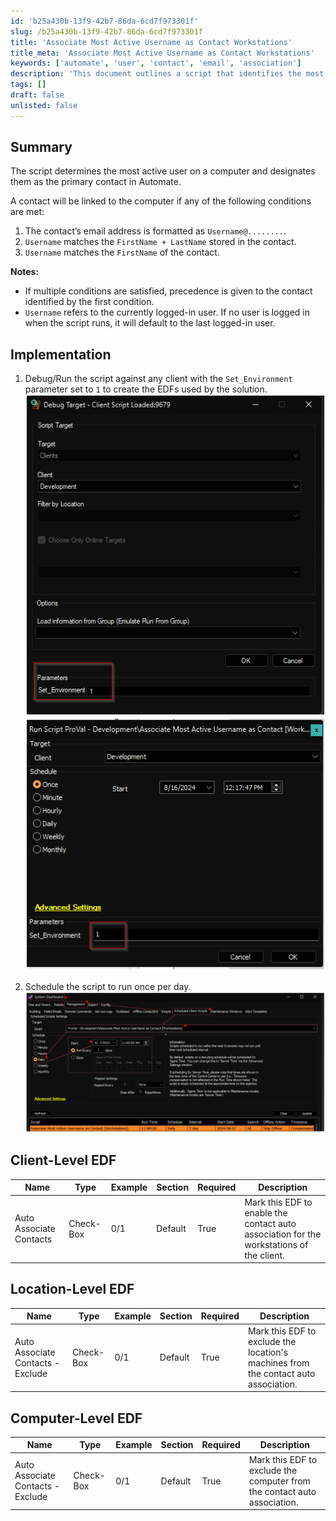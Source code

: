 ```yaml
---
id: 'b25a430b-13f9-42b7-86da-6cd7f973301f'
slug: /b25a430b-13f9-42b7-86da-6cd7f973301f
title: 'Associate Most Active Username as Contact Workstations'
title_meta: 'Associate Most Active Username as Contact Workstations'
keywords: ['automate', 'user', 'contact', 'email', 'association']
description: 'This document outlines a script that identifies the most active user on a computer and designates them as the primary contact in ConnectWise Automate. It details the conditions for linking a contact to a computer, implementation steps, and the necessary EDF configurations at client, location, and computer levels.'
tags: []
draft: false
unlisted: false
---
```


## Summary

The script determines the most active user on a computer and designates them as the primary contact in Automate.

A contact will be linked to the computer if any of the following conditions are met:

1. The contact’s email address is formatted as `Username@........`.
2. `Username` matches the `FirstName + LastName` stored in the contact.
3. `Username` matches the `FirstName` of the contact.

**Notes:**
- If multiple conditions are satisfied, precedence is given to the contact identified by the first condition.
- `Username` refers to the currently logged-in user. If no user is logged in when the script runs, it will default to the last logged-in user.

## Implementation

1. Debug/Run the script against any client with the `Set_Environment` parameter set to `1` to create the EDFs used by the solution.  
   ![Image](../../../static/img/docs/b25a430b-13f9-42b7-86da-6cd7f973301f/image_1.png)  
   ![Image](../../../static/img/docs/b25a430b-13f9-42b7-86da-6cd7f973301f/image_2.png)

2. Schedule the script to run once per day.  
   ![Image](../../../static/img/docs/b25a430b-13f9-42b7-86da-6cd7f973301f/image_3.png)

## Client-Level EDF

| Name                       | Type      | Example | Section | Required | Description                                                                                     |
|----------------------------|-----------|---------|---------|----------|-------------------------------------------------------------------------------------------------|
| Auto Associate Contacts     | Check-Box | 0/1     | Default | True     | Mark this EDF to enable the contact auto association for the workstations of the client.       |

## Location-Level EDF

| Name                           | Type      | Example | Section | Required | Description                                                                                     |
|--------------------------------|-----------|---------|---------|----------|-------------------------------------------------------------------------------------------------|
| Auto Associate Contacts - Exclude | Check-Box | 0/1     | Default | True     | Mark this EDF to exclude the location's machines from the contact auto association.            |

## Computer-Level EDF

| Name                           | Type      | Example | Section | Required | Description                                                                                     |
|--------------------------------|-----------|---------|---------|----------|-------------------------------------------------------------------------------------------------|
| Auto Associate Contacts - Exclude | Check-Box | 0/1     | Default | True     | Mark this EDF to exclude the computer from the contact auto association.                       |

